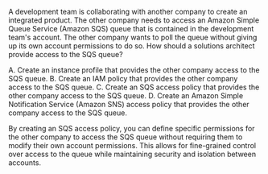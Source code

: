 A development team is collaborating with another company to create an integrated product. The other company needs to access an Amazon Simple Queue Service (Amazon SQS) queue that is contained in the development team's account. The other company wants to poll the queue without giving up its own account permissions to do so. How should a solutions architect provide access to the SQS queue? 

A. Create an instance profile that provides the other company access to the SQS queue. 
B. Create an IAM policy that provides the other company access to the SQS queue. 
C. Create an SQS access policy that provides the other company access to the SQS queue. 
D. Create an Amazon Simple Notification Service (Amazon SNS) access policy that provides the other company access to the SQS queue.

By creating an SQS access policy, you can define specific permissions for the other company to access the SQS queue without requiring them to modify their own account permissions. This allows for fine-grained control over access to the queue while maintaining security and isolation between accounts.